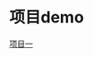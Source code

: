 # 项目demo

[项目一](https://jingjingshenye.github.io/electron-blog/)

<!-- electron 音乐播放器 -->

<!-- [项目二](https://jingjingshenye.github.io/electron-blog/electron-music.html)

electron 视频播放器

[项目三](https://jingjingshenye.github.io/electron-blog/electron-video.html)

electron 图片查看器 -->
